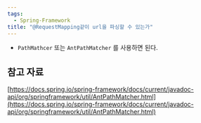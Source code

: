 ```yaml
---
tags:
  - Spring-Framework
title: "@RequestMapping같이 url을 파싱할 수 있는가"
---
```

- `PathMathcer` 또는 `AntPathMatcher` 를 사용하면 된다.

## 참고 자료

[https://docs.spring.io/spring-framework/docs/current/javadoc-api/org/springframework/util/AntPathMatcher.html](https://docs.spring.io/spring-framework/docs/current/javadoc-api/org/springframework/util/AntPathMatcher.html)
